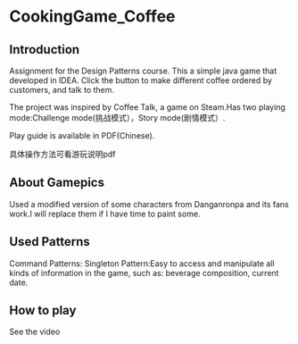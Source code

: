 # CookingGame_Coffee
## Introduction
  Assignment for the Design Patterns course. This a simple java game that developed in IDEA. Click the button to make different coffee ordered by customers, and talk to them.

  The project was inspired by Coffee Talk, a game on Steam.Has two playing mode:Challenge mode(挑战模式），Story mode(剧情模式）.
  
  Play guide is available in PDF(Chinese).
  
  具体操作方法可看游玩说明pdf
## About Gamepics
  Used a modified version of some characters from Danganronpa and its fans work.I will replace them if I have time to paint some.
## Used Patterns
  Command Patterns:
  Singleton Pattern:Easy to access and manipulate all kinds of information in the game, such as: beverage composition, current date.
## How to play 
See the video 
